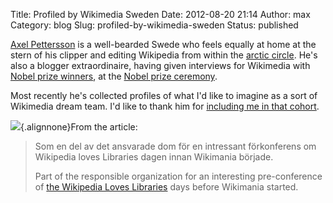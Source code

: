 Title: Profiled by Wikimedia Sweden
Date: 2012-08-20 21:14
Author: max
Category: blog
Slug: profiled-by-wikimedia-sweden
Status: published

[Axel Pettersson](https://twitter.com/haxpett) is a well-bearded Swede who feels equally at home at the stern of his clipper and editing Wikipedia from within the [arctic circle](http://wikimediasverige.wordpress.com/2012/06/08/renvarning-pa-stan/). He's also a blogger extraordinaire, having given interviews for Wikimedia with [Nobel prize winners](http://commons.wikimedia.org/wiki/File:Nobel_BrianSchmidt_2011-12-08.ogv), at the [Nobel prize ceremony](http://commons.wikimedia.org/wiki/File:Nobel_Thomas_J._Sargent_2011-12-08.ogv).

Most recently he's collected profiles of what I'd like to imagine as a sort of Wikimedia dream team. I'd like to thank him for [including me in that cohort](http://wikimediasverige.wordpress.com/2012/08/20/wikimedianer-pa-wikimania/).

![](http://upload.wikimedia.org/wikimedia/se/b/bc/Wiki.png){.alignnone}From the article:

> Som en del av det ansvarade dom för en intressant förkonferens om Wikipedia loves Libraries dagen innan Wikimania började.
>
> Part of the responsible organization for an interesting pre-conference of [the Wikipedia Loves Libraries](http://wikimania2012.wikimedia.org/wiki/Wikipedia_Loves_Libraries "Wikipedia Loves Libraries") days before Wikimania started.
